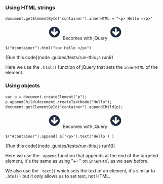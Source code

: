### Using HTML strings

```
document.getElementById('container').innerHTML = "<p> Hello </p>"
```

<p style="text-align:center;"> <img src=".guides/img/arrow_down.png" class="arrow_down" /> Becomes with jQuery <img src=".guides/img/arrow_down.png" class="arrow_down" /> </p>

```
$("#container").html("<p> Hello </p>")
```
{Run this code}(node .guides/tests/run-this.js run9)

Here we use the `.html()` function of jQuery that sets the `innerHTML` of the element.



### Using objects

```
var p = document.createElement("p");
p.appendChild(document.createTextNode("Hello");
document.getElementById("container").appendChild(p);
```

<p style="text-align:center;"> <img src=".guides/img/arrow_down.png" class="arrow_down" /> Becomes with jQuery <img src=".guides/img/arrow_down.png" class="arrow_down" /> </p>

```
$("#container").append( $('<p>').text('Hello') )
```
{Run this code}(node .guides/tests/run-this.js run10)

Here we use the `.append` function that appends at the end of the targeted element, it's the same as using "+=" on `innerHtml` as we saw before.

We also use the `.text()` which sets the text of an element, it's similar to `.html()` but it only allows us to set text, not HTML. 
